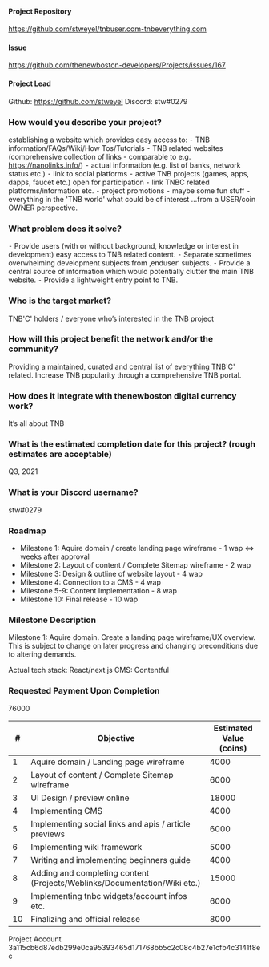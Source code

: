 #### Project Repository
https://github.com/stweyel/tnbuser.com-tnbeverything.com

#### Issue 
https://github.com/thenewboston-developers/Projects/issues/167

#### Project Lead
Github: https://github.com/stweyel
Discord: stw#0279

### How would you describe your project?
establishing a website which provides easy access to:
⁃ TNB information/FAQs/Wiki/How Tos/Tutorials
⁃ TNB related websites (comprehensive collection of links - comparable to e.g. https://nanolinks.info/)
⁃ actual information (e.g. list of banks, network status etc.)
⁃ link to social platforms
⁃ active TNB projects (games, apps, dapps, faucet etc.) open for participation
⁃ link TNBC related platforms/information etc.
⁃ project promotions
⁃ maybe some fun stuff
⁃ everything in the 'TNB world' what could be of interest …from a USER/coin OWNER perspective.


### What problem does it solve?
⁃ Provide users (with or without background, knowledge or interest in development) easy access to TNB related content.
⁃ Separate sometimes overwhelming development subjects from ‚enduser‘ subjects.
⁃ Provide a central source of information which would potentially clutter the main TNB website. 
⁃ Provide a lightweight entry point to TNB.


### Who is the target market?
TNB'C' holders / everyone who’s interested in the TNB project


### How will this project benefit the network and/or the community?
Providing a maintained, curated and central list of everything TNB'C' related.
Increase TNB popularity through a comprehensive TNB portal.


### How does it integrate with thenewboston digital currency work?
It’s all about TNB


### What is the estimated completion date for this project? (rough estimates are acceptable)
Q3, 2021


### What is your Discord username?
stw#0279


### Roadmap
- Milestone 1: Aquire domain / create landing page wireframe   - 1 wap  <=> weeks after approval
- Milestone 2: Layout of content / Complete Sitemap wireframe  - 2 wap
- Milestone 3: Design & outline of website layout - 4 wap
- Milestone 4: Connection to a CMS - 4 wap
- Milestone 5-9: Content Implementation - 8 wap
- Milestone 10: Final release - 10 wap


### Milestone Description
Milestone 1: Aquire domain. Create a landing page wireframe/UX overview. This is subject to change on later progress and changing preconditions due to altering demands.

Actual tech stack: React/next.js CMS: Contentful
### Requested Payment Upon Completion
76000

| # | Objective           | Estimated Value (coins)   |
| - | ------------------- | ------------------------- |
| 1 |Aquire domain / Landing page wireframe   | 4000 					  |
| 2 |Layout of content / Complete Sitemap wireframe   | 6000 					  |
| 3 |UI Design / preview online		  | 18000 					  |
| 4 |Implementing CMS | 4000 					  |
| 5 |Implementing social links and apis / article previews					  | 6000 					  |
| 6 |Implementing wiki framework				  | 5000 					  |
| 7 |Writing and implementing beginners guide	  | 4000 					  |
| 8 |Adding and completing content (Projects/Weblinks/Documentation/Wiki etc.) | 15000 						  |
| 9 |Implementing tnbc widgets/account infos etc.  | 6000 					  |
| 10 |Finalizing and official release | 8000 					  |

Project Account
3a115cb6d87edb299e0ca95393465d171768bb5c2c08c4b27e1cfb4c3141f8ec
